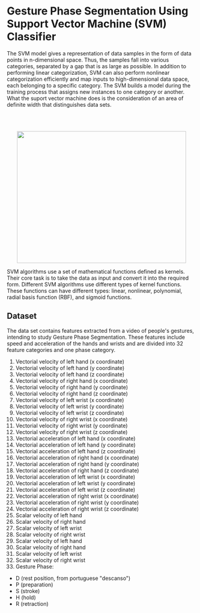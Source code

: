 # Gesture Phase Segmentation Using Support Vector Machine (SVM) Classifier
The SVM model gives a representation of data samples in the form of data points in n-dimensional space.  Thus, the samples fall into various categories, separated by a gap that is as large as possible. In addition to performing linear categorization, SVM can also perform nonlinear categorization efficiently and map inputs to high-dimensional data space, each belonging to a specific category. The SVM builds a model during the training process that assigns new instances to one category or another. What the suport vector machine does is the consideration of an area of definite width that distinguishes data sets.

<br/><br/>

<p align="center">
  <img width="450" height="350" src="https://user-images.githubusercontent.com/66460485/130227389-a9f4fece-5a46-4ee8-a6a6-e76265d3a998.jpg">
</p>

SVM algorithms use a set of mathematical functions defined as kernels. Their core task is to take the data as input and convert it into the required form. Different SVM algorithms use different types of kernel functions. These functions can have different types: linear, nonlinear, polynomial, radial basis function (RBF), and sigmoid functions.


## Dataset
The data set contains features extracted from a video of people's gestures, intending to study Gesture Phase Segmentation. These features include speed and acceleration of the hands and wrists and are divided into 32 feature categories and one phase category.

   1. Vectorial velocity of left hand (x coordinate)
   2. Vectorial velocity of left hand (y coordinate)
   3. Vectorial velocity of left hand (z coordinate)
   4. Vectorial velocity of right hand (x coordinate)
   5. Vectorial velocity of right hand (y coordinate)
   6. Vectorial velocity of right hand (z coordinate)
   7. Vectorial velocity of left wrist (x coordinate)
   8. Vectorial velocity of left wrist (y coordinate)
   9. Vectorial velocity of left wrist (z coordinate)
   10. Vectorial velocity of right wrist (x coordinate)
   11. Vectorial velocity of right wrist (y coordinate)
   12. Vectorial velocity of right wrist (z coordinate)
   13. Vectorial acceleration of left hand (x coordinate)
   14. Vectorial acceleration of left hand (y coordinate)
   15. Vectorial acceleration of left hand (z coordinate)
   16. Vectorial acceleration of right hand (x coordinate)
   17. Vectorial acceleration of right hand (y coordinate)
   18. Vectorial acceleration of right hand (z coordinate)
   19. Vectorial acceleration of left wrist (x coordinate)
   20. Vectorial acceleration of left wrist (y coordinate)
   21. Vectorial acceleration of left wrist (z coordinate)
   22. Vectorial acceleration of right wrist (x coordinate)
   23. Vectorial acceleration of right wrist (y coordinate)
   24. Vectorial acceleration of right wrist (z coordinate)
   25. Scalar velocity of left hand
   26. Scalar velocity of right hand
   27. Scalar velocity of left wrist
   28. Scalar velocity of right wrist
   29. Scalar velocity of left hand
   30. Scalar velocity of right hand
   31. Scalar velocity of left wrist
   32. Scalar velocity of right wrist
   33. Gesture Phase:
- D (rest position, from portuguese "descanso")
- P (preparation)
- S (stroke)
- H (hold)
- R (retraction)

